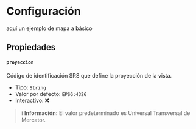 # Configuración

aquí un ejemplo de mapa a básico

## Propiedades

#### `proyeccion`

Código de identificación SRS que define la proyección de la vista.

- Tipo: `String`
- Valor por defecto: `EPSG:4326`
- Interactivo: ❌

> ℹ️ **Información:** El valor predeterminado es Universal Transversal de Mercator.
